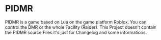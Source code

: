 # PIDMR
PIDMR is a game based on Lua on the game platform Roblox.
You can control the DMR or the whole Facility (Raider).
This Project doesn't contain the PIDMR source Files it's just for Changelog and some informations.
